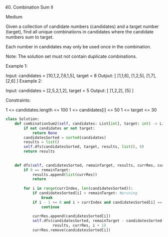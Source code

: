 40. Combination Sum II
    
Medium

Given a collection of candidate numbers (candidates) and a target number (target), find all unique combinations in candidates where the candidate numbers sum to target.

Each number in candidates may only be used once in the combination.

Note: The solution set must not contain duplicate combinations.

 

Example 1:

Input: candidates = [10,1,2,7,6,1,5], target = 8
Output: 
[
[1,1,6],
[1,2,5],
[1,7],
[2,6]
]
Example 2:

Input: candidates = [2,5,2,1,2], target = 5
Output: 
[
[1,2,2],
[5]
]
 

Constraints:

1 <= candidates.length <= 100
1 <= candidates[i] <= 50
1 <= target <= 30

```py
class Solution:
    def combinationSum2(self, candidates: List[int], target: int) -> List[List[int]]:
        if not candidates or not target:
            return None
        candidatesSorted = sorted(candidates)
        results = list()
        self.dfs(candidatesSorted, target, results, list(), 0)
        return results
        
        
    def dfs(self, candidatesSorted, remainTarget, results, currRes, currIndex):
        if 0 == remainTarget:  
            results.append(list(currRes))
            return
            
        for i in range(currIndex, len(candidatesSorted)):
            if candidatesSorted[i] > remainTarget: #pruning
                break  
            if i - 1 >= 0 and i > currIndex and candidatesSorted[i] == candidatesSorted[i - 1]:  #选代表
                continue
        
            currRes.append(candidatesSorted[i])
            self.dfs(candidatesSorted, remainTarget - candidatesSorted[i], 
                     results, currRes, i + 1)
            currRes.remove(candidatesSorted[i])
```